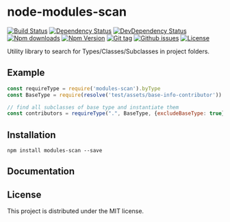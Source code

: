 # node-modules-scan

[![Build Status](https://travis-ci.org/stfsy/node-modules-scan.svg)](https://travis-ci.org/stfsy/node-modules-scan)
[![Dependency Status](https://img.shields.io/david/stfsy/node-modules-scan.svg)](https://github.com/stfsy/node-modules-scan/blob/master/package.json)
[![DevDependency Status](https://img.shields.io/david/dev/stfsy/node-modules-scan.svg)](https://github.com/stfsy/node-modules-scan/blob/master/package.json)
[![Npm downloads](https://img.shields.io/npm/dm/modules-scan.svg)](https://www.npmjs.com/package/modules-scan)
[![Npm Version](https://img.shields.io/npm/v/modules-scan.svg)](https://www.npmjs.com/package/modules-scan)
[![Git tag](https://img.shields.io/github/tag/stfsy/node-modules-scan.svg)](https://github.com/stfsy/node-modules-scan/releases)
[![Github issues](https://img.shields.io/github/issues/stfsy/node-modules-scan.svg)](https://github.com/stfsy/node-modules-scan/issues)
[![License](https://img.shields.io/npm/l/modules-scan.svg)](https://github.com/stfsy/node-modules-scan/blob/master/LICENSE)

Utility library to search for Types/Classes/Subclasses in project folders.

## Example

```js
const requireType = require('modules-scan').byType
const BaseType = require(resolve('test/assets/base-info-contributor'))

// find all subclasses of base type and instantiate them
const contributors = requireType(".", BaseType, {excludeBaseType: true}).map(Constructor => new Constructor())

```

## Installation

```
npm install modules-scan --save
```

## Documentation

## License

This project is distributed under the MIT license.